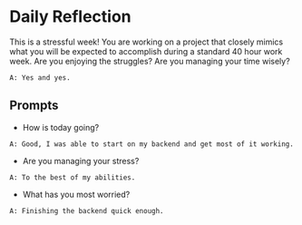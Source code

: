 # Daily Reflection
This is a stressful week! You are working on a project that closely mimics what you will be expected to accomplish during a standard 40 hour work week. Are you enjoying the struggles? Are you managing your time wisely? 

`A: Yes and yes.`

## Prompts
- How is today going? 

`A: Good, I was able to start on my backend and get most of it working.`

- Are you managing your stress?

`A: To the best of my abilities.`

- What has you most worried?

`A: Finishing the backend quick enough.`